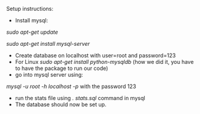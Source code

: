 Setup instructions:
- Install mysql:

*sudo apt-get update*

*sudo apt-get install mysql-server*
- Create database on localhost with user=root and password=123
- For Linux *sudo apt-get install python-mysqldb* (how we did it, you have to have the package to run our code)
- go into mysql server using:

*mysql -u root -h localhost -p* with the password 123
- run the stats file using *\. stats.sql* command in mysql
- The database should now be set up.

